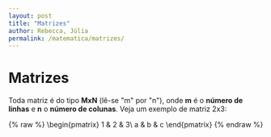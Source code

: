 ```yaml
---
layout: post
title: "Matrizes"
author: Rebecca, Júlia
permalink: /matematica/matrizes/
---
```

# Matrizes
Toda matriz é do tipo **MxN** (lê-se "m" por "n"), onde **m** é o __número de linhas__ e **n** o __número de colunas__. Veja um exemplo de matriz 2x3:

{% raw %}
\begin{pmatrix}
1 & 2 & 3\\
a & b & c
\end{pmatrix}
{% endraw %}


